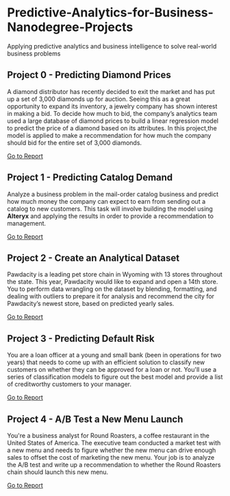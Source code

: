 # Predictive-Analytics-for-Business-Nanodegree-Projects
Applying predictive analytics and business intelligence to solve real-world business problems

## Project 0 - Predicting Diamond Prices
A diamond distributor has recently decided to exit the market and has put up a set of 3,000 diamonds up for auction. Seeing this as a great opportunity to expand its 
inventory, a jewelry company has shown interest in making a bid. To decide how much to bid, the company’s analytics team used a large database of diamond prices to 
build a linear regression model to predict the price of a diamond based on its attributes. In this project,the model is applied to make a recommendation for how much 
the company should bid for the entire set of 3,000 diamonds.

[Go to Report](Project-0_Predicting-Diamond-Prices/Project-0_Report.png)

## Project 1 - Predicting Catalog Demand
Analyze a business problem in the mail-order catalog business and predict how much money the company can expect to earn from sending out a catalog to new customers. 
This task will involve building the model using **Alteryx** and applying the results in order to provide a recommendation to management.

[Go to Report](Project-1_Predicting-Catalog-Demand/Project-1_Report.png)

## Project 2 - Create an Analytical Dataset
Pawdacity is a leading pet store chain in Wyoming with 13 stores throughout the state. This year, Pawdacity would like to expand and open a 14th store. You to perform 
data wrangling on the dataset by blending, formatting, and dealing with outliers to prepare it for analysis and recommend the city for Pawdacity’s newest store, based 
on predicted yearly sales.

[Go to Report](Project-2_Create-an-Analytical-Dataset/Project-2_Report.png)

## Project 3 - Predicting Default Risk
You are a loan officer at a young and small bank (been in operations for two years) that needs to come up with an efficient solution to classify new customers on 
whether they can be approved for a loan or not. You'll use a series of classification models to figure out the best model and provide a list of creditworthy customers 
to your manager.

[Go to Report](Project-3_Predicting-Default-Risk/Project-3_Report.png)

## Project 4 - A/B Test a New Menu Launch
You're a business analyst for Round Roasters, a coffee restaurant in the United States of America. The executive team conducted a market test with a new menu and needs 
to figure whether the new menu can drive enough sales to offset the cost of marketing the new menu. Your job is to analyze the A/B test and write up a recommendation 
to whether the Round Roasters chain should launch this new menu.

[Go to Report](Project-4_AB-Test-a-New-Menu-Launch/Project-4_Report.png)
